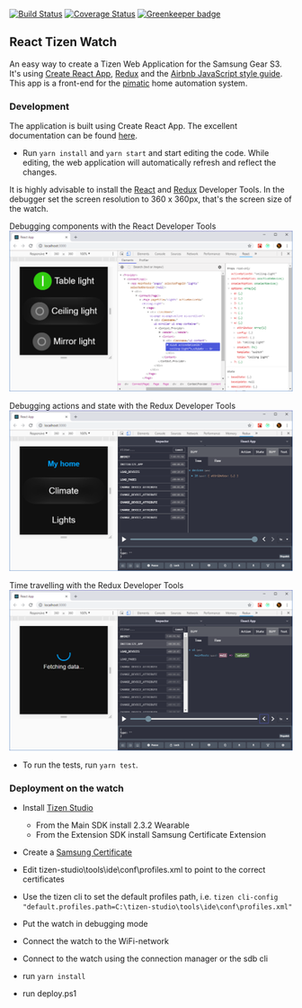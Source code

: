 [![Build Status](https://travis-ci.org/rovale/react-tizen-watch.svg?branch=master)](https://travis-ci.org/rovale/react-tizen-watch) [![Coverage Status](https://coveralls.io/repos/github/rovale/react-tizen-watch/badge.svg?branch=master)](https://coveralls.io/github/rovale/react-tizen-watch?branch=master) [![Greenkeeper badge](https://badges.greenkeeper.io/rovale/react-tizen-watch.svg)](https://greenkeeper.io/)

## React Tizen Watch
An easy way to create a Tizen Web Application for the Samsung Gear S3. It's using [Create React App](https://github.com/facebook/create-react-app), [Redux](https://github.com/reduxjs) and the [Airbnb JavaScript style guide](https://github.com/airbnb/javascript). This app is a front-end for the [pimatic](https://pimatic.org/) home automation system.

### Development
The application is built using Create React App. The excellent documentation can be found [here](https://facebook.github.io/create-react-app/docs/documentation-intro).
- Run `yarn install` and `yarn start` and start editing the code. While editing, the web application will automatically refresh and reflect the changes.

It is highly advisable to install the [React](https://github.com/facebook/react-devtools) and [Redux](https://github.com/reduxjs/redux-devtools) Developer Tools. In the debugger set the screen resolution to 360 x 360px, that's the screen size of the watch.

Debugging components with the React Developer Tools
![react1](./docs/react1.png "Debugging components")

Debugging actions and state with the Redux Developer Tools
![redux1](./docs/redux1.png "Debugging actions and state")

Time travelling with the Redux Developer Tools
![redux2](./docs/redux2.png "Time travelling")

- To run the tests, run `yarn test`.

### Deployment on the watch
- Install [Tizen Studio](https://developer.tizen.org/)
  - From the Main SDK install 2.3.2 Wearable
  - From the Extension SDK install Samsung Certificate Extension
- Create a [Samsung Certificate](http://developer.samsung.com/z/develop/getting-certificates/create)
- Edit tizen-studio\tools\ide\conf\profiles.xml to point to the correct certificates
- Use the tizen cli to set the default profiles path, i.e. `tizen cli-config "default.profiles.path=C:\tizen-studio\tools\ide\conf\profiles.xml"`

- Put the watch in debugging mode
- Connect the watch to the WiFi-network
- Connect to the watch using the connection manager or the sdb cli
- run `yarn install`
- run deploy.ps1